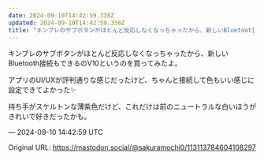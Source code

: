 ```yaml
---
date: 2024-09-10T14:42:59.338Z
updated: 2024-09-10T14:42:59.338Z
title: "キンブレのサブボタンがほとんど反応しなくなっちゃったから、新しいBluetoot[...]"
---
```


<p>キンブレのサブボタンがほとんど反応しなくなっちゃったから、新しいBluetooth接続もできるのV10というのを買ってみたよ。</p><p>アプリのUI/UXが評判通りな感じだったけど、ちゃんと接続して色もいい感じに設定できてよかった✨️</p><p>持ち手がスケルトンな薄紫色だけど、これだけは前のニュートラルな白いほうがきれいで好きだったかも。</p>

&mdash; 2024-09-10 14:42:59 UTC

Original URL: https://mastodon.social/@sakuramochi0/113113784604108297
